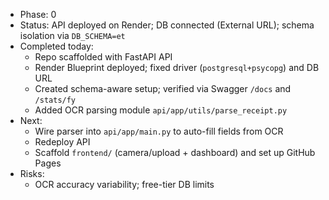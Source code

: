 - Phase: 0
- Status: API deployed on Render; DB connected (External URL); schema isolation via `DB_SCHEMA=et`
- Completed today:
  - Repo scaffolded with FastAPI API
  - Render Blueprint deployed; fixed driver (`postgresql+psycopg`) and DB URL
  - Created schema-aware setup; verified via Swagger `/docs` and `/stats/fy`
  - Added OCR parsing module `api/app/utils/parse_receipt.py`
- Next:
  - Wire parser into `api/app/main.py` to auto-fill fields from OCR
  - Redeploy API
  - Scaffold `frontend/` (camera/upload + dashboard) and set up GitHub Pages
- Risks:
  - OCR accuracy variability; free-tier DB limits
